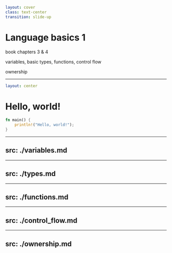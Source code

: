 ```yaml
layout: cover
class: text-center
transition: slide-up
```

# Language basics 1

book chapters 3 & 4

variables, basic types, functions, control flow

ownership

---

```yaml
layout: center
```

# Hello, world!

```rust
fn main() {
    println!("Hello, world!");
}
```

---
src: ./variables.md
---

---
src: ./types.md
---

---
src: ./functions.md
---

---
src: ./control_flow.md
---

---
src: ./ownership.md
---
